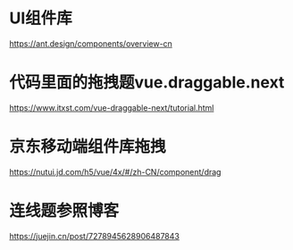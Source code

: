 # UI组件库

https://ant.design/components/overview-cn

# 代码里面的拖拽题vue.draggable.next

https://www.itxst.com/vue-draggable-next/tutorial.html

# 京东移动端组件库拖拽

https://nutui.jd.com/h5/vue/4x/#/zh-CN/component/drag

# 连线题参照博客

https://juejin.cn/post/7278945628906487843

